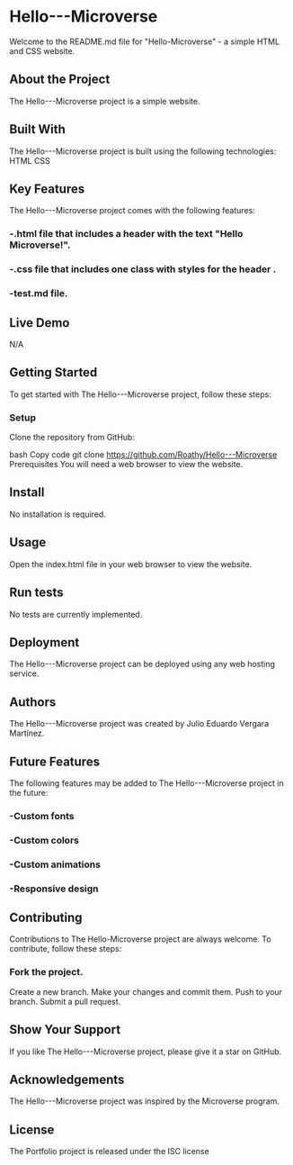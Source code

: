 # Hello---Microverse
Welcome to the README.md file for "Hello-Microverse" - a simple HTML and CSS website.

## About the Project
The Hello---Microverse project is a simple website.

## Built With
The Hello---Microverse project is built using the following technologies:
HTML
CSS

## Key Features
The Hello---Microverse project comes with the following features:
### -.html file that includes a header with the text "Hello Microverse!".
### -.css file that includes one class with styles for the header .
### -test.md file.


## Live Demo
N/A

## Getting Started
To get started with The Hello---Microverse project, follow these steps:

### Setup
Clone the repository from GitHub:

bash
Copy code
git clone https://github.com/Roathy/Hello---Microverse
Prerequisites
You will need a web browser to view the website.

## Install
No installation is required.

## Usage
Open the index.html file in your web browser to view the website.

## Run tests
No tests are currently implemented.

## Deployment
The Hello---Microverse project can be deployed using any web hosting service.

## Authors
The Hello---Microverse project was created by Julio Eduardo Vergara Martínez.

## Future Features
The following features may be added to The Hello---Microverse project in the future:
### -Custom fonts
### -Custom colors
### -Custom animations
### -Responsive design

## Contributing
Contributions to The Hello-Microverse project are always welcome. To contribute, follow these steps:

### Fork the project.
Create a new branch.
Make your changes and commit them.
Push to your branch.
Submit a pull request.

## Show Your Support
If you like The Hello---Microverse project, please give it a star on GitHub.

## Acknowledgements
The Hello---Microverse project was inspired by the Microverse program.

## License
The Portfolio project is released under the ISC license